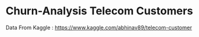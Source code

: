 # Churn-Analysis Telecom Customers 
Data From Kaggle : https://www.kaggle.com/abhinav89/telecom-customer
